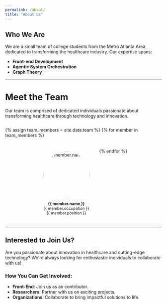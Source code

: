 ```yaml
---
permalink: /about/
title: "About Us"
---
```


## Who We Are
We are a small team of college students from the Metro Atlanta Area, dedicated to transforming the healthcare industry. Our expertise spans:

- **Front-end Development**
- **Agentic System Orchestration**
- **Graph Theory**

---

# Meet the Team

Our team is comprised of dedicated individuals passionate about transforming healthcare through technology and innovation.

<div style="display: flex; flex-wrap: wrap; justify-content: center; gap: 20px;">

{% assign team_members = site.data.team %}
{% for member in team_members %}
<div style="text-align: center; flex: 1 0 30%; max-width: 30%; margin: 10px;">
  <a href="{{ member.linkedin }}" target="_blank">
    <img src="{{ member.image }}" alt="{{ member.name }}" style="width: 150px; height: 150px; border-radius: 50%; object-fit: cover;">
  </a>
  <p style="font-size: 0.9em; margin-top: 10px;">
    <strong>{{ member.name }}</strong><br>
    {{ member.occupation }}<br>
    {{ member.position }}
  </p>
</div>
{% endfor %}

</div>

---

## Interested to Join Us?
Are you passionate about innovation in healthcare and cutting-edge technology? We're always looking for enthusiastic individuals to collaborate with us!

### How You Can Get Involved:
- **Front-End**: Join us as an contributor.
- **Researchers**: Partner with us on exciting projects.
- **Organizations**: Collaborate to bring impactful solutions to life.
